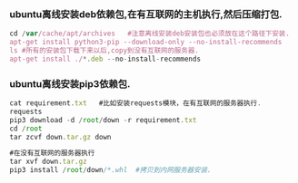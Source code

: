 ### ubuntu离线安装deb依赖包,在有互联网的主机执行,然后压缩打包.
```javascript
cd /var/cache/apt/archives   #注意离线安装deb安装包也必须放在这个路径下安装.
apt-get install python3-pip --download-only --no-install-recommends
ls #所有的安装包下载下来以后,copy到没有互联网的服务器.
apt-get install ./*.deb --no-install-recommends
```


### ubuntu离线安装pip3依赖包.
```javascript
cat requirement.txt   #比如安装requests模块，在有互联网的服务器执行.
requests
pip3 download -d /root/down -r requirement.txt
cd /root
tar zcvf down.tar.gz down

#在没有互联网的服务器执行
tar xvf down.tar.gz
pip3 install /root/down/*.whl  #拷贝到内网服务器安装.
```
